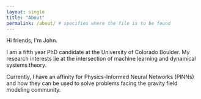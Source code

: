 ```yaml
---
layout: single
title: "About"
permalink: /about/ # specifies where the file is to be found
---
```


Hi friends, I'm John. 

I am a fifth year PhD candidate at the University of Colorado Boulder. My research interests lie at the intersection of machine learning and dynamical systems theory. 

Currently, I have an affinity for Physics-Informed Neural Networks (PINNs) and how they can be used to solve problems facing the gravity field modeling community. 
